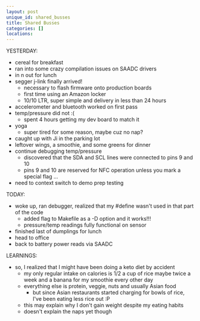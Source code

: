 ```yaml
---
layout: post
unique_id: shared_busses
title: Shared Busses
categories: []
locations: 
---
```


YESTERDAY:
* cereal for breakfast
* ran into some crazy compilation issues on SAADC drivers
* in n out for lunch
* segger j-link finally arrived!
  * necessary to flash firmware onto production boards
  * first time using an Amazon locker
  * 10/10 LTR, super simple and delivery in less than 24 hours
* accelerometer and bluetooth worked on first pass
* temp/pressure did not :(
  * spent 4 hours getting my dev board to match it
* yoga
  * super tired for some reason, maybe cuz no nap?
* caught up with Ji in the parking lot
* leftover wings, a smoothie, and some greens for dinner
* continue debugging temp/pressure
  * discovered that the SDA and SCL lines were connected to pins 9 and 10
  * pins 9 and 10 are reserved for NFC operation unless you mark a special flag ...
* need to context switch to demo prep testing

TODAY:
* woke up, ran debugger, realized that my #define wasn't used in that part of the code
  * added flag to Makefile as a -D option and it works!!!
  * pressure/temp readings fully functional on sensor
* finished last of dumplings for lunch
* head to office
* back to battery power reads via SAADC

LEARNINGS:
* so, I realized that I might have been doing a keto diet by accident
  * my only regular intake on calories is 1/2 a cup of rice maybe twice a week and a banana for my smoothie every other day
  * everything else is protein, veggie, nuts and usually Asian food
    * but since Asian restaurants started charging for bowls of rice, I've been eating less rice out :P
  * this may explain why I don't gain weight despite my eating habits
  * doesn't explain the naps yet though
